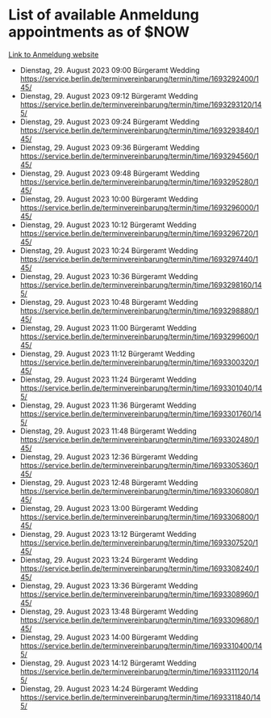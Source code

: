 # List of available Anmeldung appointments as of $NOW
[Link to Anmeldung website](https://service.berlin.de/terminvereinbarung/termin/tag.php?termin=1&anliegen[]=120686&dienstleisterlist=122210,122217,327316,122219,327312,122227,327314,122231,327346,122243,327348,122254,122252,329742,122260,329745,122262,329748,122271,327278,122273,327274,122277,327276,330436,122280,327294,122282,327290,122284,327292,122291,327270,122285,327266,122286,327264,122296,327268,150230,329760,122297,327286,122294,327284,122312,329763,122314,329775,122304,327330,122311,327334,122309,327332,317869,122281,327352,122279,329772,122283,122276,327324,122274,327326,122267,329766,122246,327318,122251,327320,122257,327322,122208,327298,122226,327300&herkunft=http%3A%2F%2Fservice.berlin.de%2Fdienstleistung%2F120686%2F)
- Dienstag, 29. August 2023 09:00 Bürgeramt Wedding https://service.berlin.de/terminvereinbarung/termin/time/1693292400/145/
- Dienstag, 29. August 2023 09:12 Bürgeramt Wedding https://service.berlin.de/terminvereinbarung/termin/time/1693293120/145/
- Dienstag, 29. August 2023 09:24 Bürgeramt Wedding https://service.berlin.de/terminvereinbarung/termin/time/1693293840/145/
- Dienstag, 29. August 2023 09:36 Bürgeramt Wedding https://service.berlin.de/terminvereinbarung/termin/time/1693294560/145/
- Dienstag, 29. August 2023 09:48 Bürgeramt Wedding https://service.berlin.de/terminvereinbarung/termin/time/1693295280/145/
- Dienstag, 29. August 2023 10:00 Bürgeramt Wedding https://service.berlin.de/terminvereinbarung/termin/time/1693296000/145/
- Dienstag, 29. August 2023 10:12 Bürgeramt Wedding https://service.berlin.de/terminvereinbarung/termin/time/1693296720/145/
- Dienstag, 29. August 2023 10:24 Bürgeramt Wedding https://service.berlin.de/terminvereinbarung/termin/time/1693297440/145/
- Dienstag, 29. August 2023 10:36 Bürgeramt Wedding https://service.berlin.de/terminvereinbarung/termin/time/1693298160/145/
- Dienstag, 29. August 2023 10:48 Bürgeramt Wedding https://service.berlin.de/terminvereinbarung/termin/time/1693298880/145/
- Dienstag, 29. August 2023 11:00 Bürgeramt Wedding https://service.berlin.de/terminvereinbarung/termin/time/1693299600/145/
- Dienstag, 29. August 2023 11:12 Bürgeramt Wedding https://service.berlin.de/terminvereinbarung/termin/time/1693300320/145/
- Dienstag, 29. August 2023 11:24 Bürgeramt Wedding https://service.berlin.de/terminvereinbarung/termin/time/1693301040/145/
- Dienstag, 29. August 2023 11:36 Bürgeramt Wedding https://service.berlin.de/terminvereinbarung/termin/time/1693301760/145/
- Dienstag, 29. August 2023 11:48 Bürgeramt Wedding https://service.berlin.de/terminvereinbarung/termin/time/1693302480/145/
- Dienstag, 29. August 2023 12:36 Bürgeramt Wedding https://service.berlin.de/terminvereinbarung/termin/time/1693305360/145/
- Dienstag, 29. August 2023 12:48 Bürgeramt Wedding https://service.berlin.de/terminvereinbarung/termin/time/1693306080/145/
- Dienstag, 29. August 2023 13:00 Bürgeramt Wedding https://service.berlin.de/terminvereinbarung/termin/time/1693306800/145/
- Dienstag, 29. August 2023 13:12 Bürgeramt Wedding https://service.berlin.de/terminvereinbarung/termin/time/1693307520/145/
- Dienstag, 29. August 2023 13:24 Bürgeramt Wedding https://service.berlin.de/terminvereinbarung/termin/time/1693308240/145/
- Dienstag, 29. August 2023 13:36 Bürgeramt Wedding https://service.berlin.de/terminvereinbarung/termin/time/1693308960/145/
- Dienstag, 29. August 2023 13:48 Bürgeramt Wedding https://service.berlin.de/terminvereinbarung/termin/time/1693309680/145/
- Dienstag, 29. August 2023 14:00 Bürgeramt Wedding https://service.berlin.de/terminvereinbarung/termin/time/1693310400/145/
- Dienstag, 29. August 2023 14:12 Bürgeramt Wedding https://service.berlin.de/terminvereinbarung/termin/time/1693311120/145/
- Dienstag, 29. August 2023 14:24 Bürgeramt Wedding https://service.berlin.de/terminvereinbarung/termin/time/1693311840/145/
